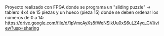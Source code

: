 Proyecto realizado con FPGA donde se programa un "sliding puzzle" -> tablero 4x4 de 15 piezas y un hueco (pieza 15) donde se deben ordenar los números de 0 a 14: https://drive.google.com/file/d/1pVmcAyXs5fWeNSlkUu0xS6uLZ4yq_CVI/view?usp=sharing
